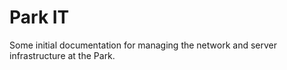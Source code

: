 # Park IT

Some initial documentation for managing the network and server infrastructure at the Park.
